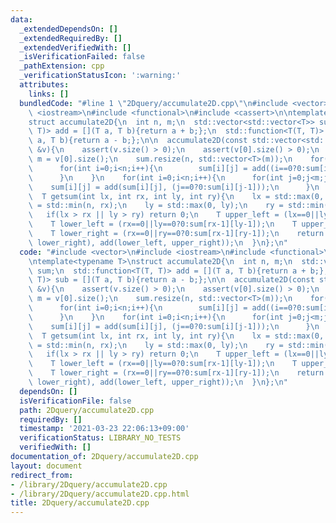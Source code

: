 ```yaml
---
data:
  _extendedDependsOn: []
  _extendedRequiredBy: []
  _extendedVerifiedWith: []
  _isVerificationFailed: false
  _pathExtension: cpp
  _verificationStatusIcon: ':warning:'
  attributes:
    links: []
  bundledCode: "#line 1 \"2Dquery/accumulate2D.cpp\"\n#include <vector>\n#include\
    \ <iostream>\n#include <functional>\n#include <cassert>\n\ntemplate<typename T>\n\
    struct accumulate2D{\n  int n, m;\n  std::vector<std::vector<T>> sum;\n  std::function<T(T,\
    \ T)> add = [](T a, T b){return a + b;};\n  std::function<T(T, T)> sub = [](T\
    \ a, T b){return a - b;};\n\n  accumulate2D(const std::vector<std::vector<T>>\
    \ &v){\n    assert(v.size() > 0);\n    assert(v[0].size() > 0);\n    n = v.size(),\
    \ m = v[0].size();\n    sum.resize(n, std::vector<T>(m));\n    for(int j=0;j<m;j++){\n\
    \      for(int i=0;i<n;i++){\n        sum[i][j] = add((i==0?0:sum[i-1][j]), v[i][j]);\n\
    \      }\n    }\n    for(int i=0;i<n;i++){\n      for(int j=0;j<m;j++){\n    \
    \    sum[i][j] = add(sum[i][j], (j==0?0:sum[i][j-1]));\n      }\n    }\n  }\n\
    \  T getsum(int lx, int rx, int ly, int ry){\n    lx = std::max(0, lx);\n    rx\
    \ = std::min(n, rx);\n    ly = std::max(0, ly);\n    ry = std::min(n, ry);\n \
    \   if(lx > rx || ly > ry) return 0;\n    T upper_left = (lx==0||ly==0?0:sum[lx-1][ly-1]);\n\
    \    T lower_left = (rx==0||ly==0?0:sum[rx-1][ly-1]);\n    T upper_right = (lx==0||ry==0?0:sum[lx-1][ry-1]);\n\
    \    T lower_right = (rx==0||ry==0?0:sum[rx-1][ry-1]);\n    return sub(add(upper_left,\
    \ lower_right), add(lower_left, upper_right));\n  }\n};\n"
  code: "#include <vector>\n#include <iostream>\n#include <functional>\n#include <cassert>\n\
    \ntemplate<typename T>\nstruct accumulate2D{\n  int n, m;\n  std::vector<std::vector<T>>\
    \ sum;\n  std::function<T(T, T)> add = [](T a, T b){return a + b;};\n  std::function<T(T,\
    \ T)> sub = [](T a, T b){return a - b;};\n\n  accumulate2D(const std::vector<std::vector<T>>\
    \ &v){\n    assert(v.size() > 0);\n    assert(v[0].size() > 0);\n    n = v.size(),\
    \ m = v[0].size();\n    sum.resize(n, std::vector<T>(m));\n    for(int j=0;j<m;j++){\n\
    \      for(int i=0;i<n;i++){\n        sum[i][j] = add((i==0?0:sum[i-1][j]), v[i][j]);\n\
    \      }\n    }\n    for(int i=0;i<n;i++){\n      for(int j=0;j<m;j++){\n    \
    \    sum[i][j] = add(sum[i][j], (j==0?0:sum[i][j-1]));\n      }\n    }\n  }\n\
    \  T getsum(int lx, int rx, int ly, int ry){\n    lx = std::max(0, lx);\n    rx\
    \ = std::min(n, rx);\n    ly = std::max(0, ly);\n    ry = std::min(n, ry);\n \
    \   if(lx > rx || ly > ry) return 0;\n    T upper_left = (lx==0||ly==0?0:sum[lx-1][ly-1]);\n\
    \    T lower_left = (rx==0||ly==0?0:sum[rx-1][ly-1]);\n    T upper_right = (lx==0||ry==0?0:sum[lx-1][ry-1]);\n\
    \    T lower_right = (rx==0||ry==0?0:sum[rx-1][ry-1]);\n    return sub(add(upper_left,\
    \ lower_right), add(lower_left, upper_right));\n  }\n};\n"
  dependsOn: []
  isVerificationFile: false
  path: 2Dquery/accumulate2D.cpp
  requiredBy: []
  timestamp: '2021-03-23 22:06:13+09:00'
  verificationStatus: LIBRARY_NO_TESTS
  verifiedWith: []
documentation_of: 2Dquery/accumulate2D.cpp
layout: document
redirect_from:
- /library/2Dquery/accumulate2D.cpp
- /library/2Dquery/accumulate2D.cpp.html
title: 2Dquery/accumulate2D.cpp
---
```

